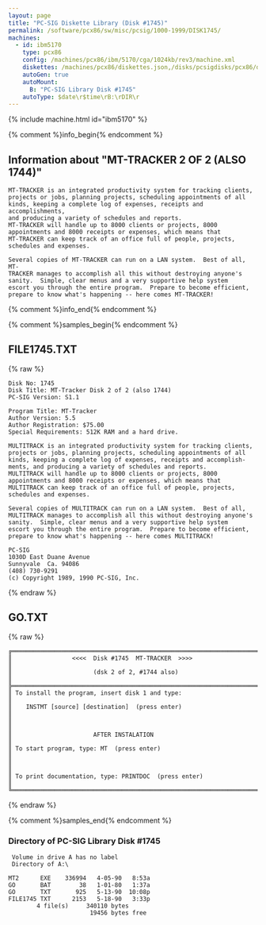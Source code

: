 ```yaml
---
layout: page
title: "PC-SIG Diskette Library (Disk #1745)"
permalink: /software/pcx86/sw/misc/pcsig/1000-1999/DISK1745/
machines:
  - id: ibm5170
    type: pcx86
    config: /machines/pcx86/ibm/5170/cga/1024kb/rev3/machine.xml
    diskettes: /machines/pcx86/diskettes.json,/disks/pcsigdisks/pcx86/diskettes.json
    autoGen: true
    autoMount:
      B: "PC-SIG Library Disk #1745"
    autoType: $date\r$time\rB:\rDIR\r
---
```


{% include machine.html id="ibm5170" %}

{% comment %}info_begin{% endcomment %}

## Information about "MT-TRACKER  2 OF 2 (ALSO 1744)"

    MT-TRACKER is an integrated productivity system for tracking clients,
    projects or jobs, planning projects, scheduling appointments of all
    kinds, keeping a complete log of expenses, receipts and accomplishments,
    and producing a variety of schedules and reports.
    MT-TRACKER will handle up to 8000 clients or projects, 8000
    appointments and 8000 receipts or expenses, which means that
    MT-TRACKER can keep track of an office full of people, projects,
    schedules and expenses.
    
    Several copies of MT-TRACKER can run on a LAN system.  Best of all, MT-
    TRACKER manages to accomplish all this without destroying anyone's
    sanity.  Simple, clear menus and a very supportive help system
    escort you through the entire program.  Prepare to become efficient,
    prepare to know what's happening -- here comes MT-TRACKER!
{% comment %}info_end{% endcomment %}

{% comment %}samples_begin{% endcomment %}

## FILE1745.TXT

{% raw %}
```
Disk No: 1745                                                           
Disk Title: MT-Tracker Disk 2 of 2 (also 1744)                          
PC-SIG Version: S1.1                                                    
                                                                        
Program Title: MT-Tracker                                               
Author Version: 5.5                                                     
Author Registration: $75.00                                             
Special Requirements: 512K RAM and a hard drive.                        
                                                                        
MULTITRACK is an integrated productivity system for tracking clients,   
projects or jobs, planning projects, scheduling appointments of all     
kinds, keeping a complete log of expenses, receipts and accomplish-     
ments, and producing a variety of schedules and reports.                
MULTITRACK will handle up to 8000 clients or projects, 8000             
appointments and 8000 receipts or expenses, which means that            
MULTITRACK can keep track of an office full of people, projects,        
schedules and expenses.                                                 
                                                                        
Several copies of MULTITRACK can run on a LAN system.  Best of all,     
MULTITRACK manages to accomplish all this without destroying anyone's   
sanity.  Simple, clear menus and a very supportive help system          
escort you through the entire program.  Prepare to become efficient,    
prepare to know what's happening -- here comes MULTITRACK!              
                                                                        
PC-SIG                                                                  
1030D East Duane Avenue                                                 
Sunnyvale  Ca. 94086                                                    
(408) 730-9291                                                          
(c) Copyright 1989, 1990 PC-SIG, Inc.                                         
```
{% endraw %}

## GO.TXT

{% raw %}
```
╔═════════════════════════════════════════════════════════════════════════╗
║                 <<<<  Disk #1745  MT-TRACKER  >>>>                      ║
║                       (dsk 2 of 2, #1744 also)                          ║
╠═════════════════════════════════════════════════════════════════════════╣
║ To install the program, insert disk 1 and type:                         ║
║    INSTMT [source] [destination]  (press enter)                         ║
║                                                                         ║
║                       AFTER INSTALATION                                 ║
║ To start program, type: MT  (press enter)                               ║
║                                                                         ║
║ To print documentation, type: PRINTDOC  (press enter)                   ║
╚═════════════════════════════════════════════════════════════════════════╝
```
{% endraw %}

{% comment %}samples_end{% endcomment %}

### Directory of PC-SIG Library Disk #1745

     Volume in drive A has no label
     Directory of A:\

    MT2      EXE    336994   4-05-90   8:53a
    GO       BAT        38   1-01-80   1:37a
    GO       TXT       925   5-13-90  10:08p
    FILE1745 TXT      2153   5-18-90   3:33p
            4 file(s)     340110 bytes
                           19456 bytes free
